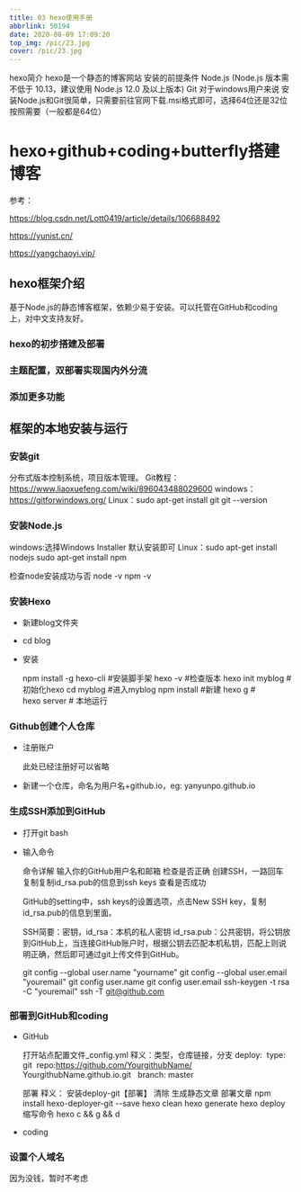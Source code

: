 ```yaml
---
title: 03 hexo使用手册
abbrlink: 50194
date: 2020-08-09 17:09:20
top_img: /pic/23.jpg
cover: /pic/23.jpg
---
```

hexo简介
hexo是一个静态的博客网站
安装的前提条件
Node.js (Node.js 版本需不低于 10.13，建议使用 Node.js 12.0 及以上版本)
Git
对于windows用户来说
安装Node.js和Git很简单，只需要前往官网下载.msi格式即可，选择64位还是32位按照需要（一般都是64位）

# hexo+github+coding+butterfly搭建博客

参考：

https://blog.csdn.net/Lott0419/article/details/106688492

https://yunist.cn/

https://yangchaoyi.vip/

## hexo框架介绍

基于Node.js的静态博客框架，依赖少易于安装。可以托管在GitHub和coding上，对中文支持友好。

### hexo的初步搭建及部署

### 主题配置，双部署实现国内外分流

### 添加更多功能

## 框架的本地安装与运行

### 安装git

分布式版本控制系统，项目版本管理。
Git教程：https://www.liaoxuefeng.com/wiki/896043488029600
windows：https://gitforwindows.org/
Linux：sudo apt-get install git
			git --version

### 安装Node.js

windows:选择Windows Installer  默认安装即可
Linux：sudo apt-get install nodejs
sudo apt-get install npm

检查node安装成功与否
node -v
npm -v

### 安装Hexo

- 新建blog文件夹

- cd  blog

- 安装

  npm install -g hexo-cli       #安装脚手架
  hexo -v                #检查版本
  hexo init myblog   #初始化hexo
  cd myblog             #进入myblog
  npm install            #新建
  hexo g         #   
  hexo server  #  本地运行

### Github创建个人仓库

- 注册账户

  此处已经注册好可以省略

- 新建一个仓库，命名为用户名+github.io，eg: yanyunpo.github.io

### 生成SSH添加到GitHub

- 打开git bash

- 输入命令

  命令详解
  输入你的GitHub用户名和邮箱
  检查是否正确
  创建SSH，一路回车
  复制复制id_rsa.pub的信息到ssh keys
  查看是否成功

  GitHub的setting中，ssh keys的设置选项，点击New SSH key，复制id_rsa.pub的信息到里面。

  SSH简要：密钥，id_rsa：本机的私人密钥     id_rsa.pub：公共密钥，将公钥放到GitHub上，当连接GitHub账户时，根据公钥去匹配本机私钥，匹配上则说明正确，然后即可通过git上传文件到GitHub。

  git config --global user.name "yourname"
  git config --global user.email "youremail"
  git config user.name
  git config user.email
  ssh-keygen -t rsa -C "youremail"
  ssh -T git@github.com

### 部署到GitHub和coding

- GitHub

  打开站点配置文件_config.yml
  释义：类型，仓库链接，分支
  deploy:
  	 type: git
  	 repo:https://github.com/YourgithubName/
  	YourgithubName.github.io.git
   	branch: master

  部署
  释义：
  安装deploy-git【部署】
  清除
  生成静态文章 
  部署文章
  npm install hexo-deployer-git --save
  hexo clean
  hexo generate
  hexo deploy
  缩写命令
  hexo c && g && d

- coding

### 设置个人域名

因为没钱，暂时不考虑